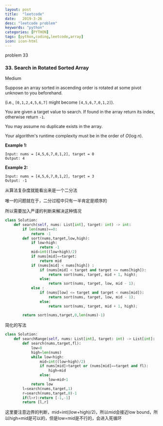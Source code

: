 ```yaml
---
layout: post
title:  "leetcode"
date:   2019-3-26
desc: "leetcode problem"
keywords: "python"
categories: [PYTHON]
tags: [python,coding,leetcode,array]
icon: icon-html
---
```


problem 33

### 33. Search in Rotated Sorted Array

Medium

Suppose an array sorted in ascending order is rotated at some pivot unknown to you beforehand.

(i.e., `[0,1,2,4,5,6,7]` might become `[4,5,6,7,0,1,2]`).

You are given a target value to search. If found in the array return its index, otherwise return `-1`.

You may assume no duplicate exists in the array.

Your algorithm's runtime complexity must be in the order of *O*(log *n*).

**Example 1:**

```
Input: nums = [4,5,6,7,0,1,2], target = 0
Output: 4
```

**Example 2:**

```
Input: nums = [4,5,6,7,0,1,2], target = 3
Output: -1
```

从算法复杂度就能看出来是一个二分法

唯一的问题就在于，二分过程中只有一半肯定是顺序的

所以需要加入严谨的判断来解决这种情况

```python
class Solution:
    def search(self, nums: List[int], target: int) -> int:
        if len(nums)==0:
            return -1
        def sort(nums,target,low,high):
            if low>high:
                return -1
            mid=int((low+high)/2)
            if nums[mid]==target:
                return mid
            if (nums[mid] < nums[high]) :
                if (nums[mid] < target and target <= nums[high]):
                    return sort(nums, target, mid + 1, high);
                else:
                    return sort(nums, target, low, mid - 1);
            else :
                if (nums[low] <= target and target < nums[mid]):
                    return sort(nums, target, low, mid - 1);
                else:
                    return sort(nums, target, mid + 1, high);
            
        return sort(nums,target,0,len(nums)-1)
```

简化的写法

```python
class Solution:
    def searchRange(self, nums: List[int], target: int) -> List[int]:
        def search(nums,target,fl):
            low=0
            high=len(nums)
            while low<high:
                mid=int((low+high)/2)
                if nums[mid]>target or (nums[mid]==target and fl):
                    high=mid
                else:
                    low=mid+1
            return low
        l=search(nums,target,1)
        r=search(nums,target,0)-1
        if(l>r):return [-1,-1]
        return [l,r]
```

这里要注意边界的判断，mid=int((low+high)/2)，所以mid会接近low bound，所以high=mid是可以的，但是low=mid是不行的，会进入死循环